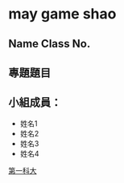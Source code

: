 # may game shao

## Name Class No.

## 專題題目

## 小組成員：

* 姓名1
* 姓名2
* 姓名3
* 姓名4

[第一科大](http://www.nkfust.edu.tw/bin/home.php)